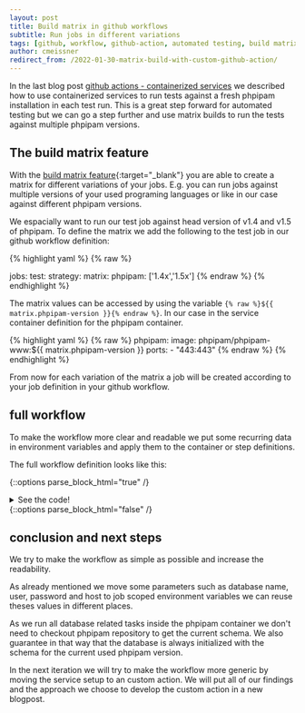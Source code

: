 ```yaml
---
layout: post
title: Build matrix in github workflows
subtitle: Run jobs in different variations
tags: [github, workflow, github-action, automated testing, build matrix, continuous-integration, docker]
author: cmeissner
redirect_from: /2022-01-30-matrix-build-with-custom-github-action/
---
```


In the last blog post [github actions - containerized services](https://codeaffen.org/2022-01-01-github-actions-containerized-services/) we described how to use containerized services to run tests against a fresh phpipam installation in each test run.
This is a great step forward for automated testing but we can go a step further and use matrix builds to run the tests against multiple phpipam versions.

## The build matrix feature

With the [build matrix feature](https://docs.github.com/en/actions/using-jobs/using-a-build-matrix-for-your-jobs){:target="_blank"} you are able to create a matrix for different variations of your jobs.
E.g. you can run jobs against multiple versions of your used programing languages or like in our case against different phpipam versions.

We espacially want to run our test job against head version of v1.4 and v1.5 of phpipam. To define the matrix we add the following to the test job in our github workflow definition:

{% highlight yaml %}
{% raw %}

jobs:
  test:
    strategy:
      matrix:
        phpipam: ['1.4x','1.5x']
{% endraw %}
{% endhighlight %}

The matrix values can be accessed by using the variable `{% raw %}${{ matrix.phpipam-version }}{% endraw %}`. In our case in the service container definition for the phpipam container.

{% highlight yaml %}
{% raw %}
phpipam:
  image: phpipam/phpipam-www:${{ matrix.phpipam-version }}
  ports:
    - "443:443"
{% endraw %}
{% endhighlight %}

From now for each variation of the matrix a job will be created according to your job definition in your github workflow.

## full workflow

To make the workflow more clear and readable we put some recurring data in environment variables and apply them to the container or step definitions.

The full workflow definition looks like this:

{::options parse_block_html="true" /}
<details><summary markdown="span">See the code!</summary> <!-- markdownlint-disable MD033 -->
{% highlight yaml linenos %}
{% raw %}
name: CI

on: [push]

jobs:
  test:
    name: end to end tests
    runs-on: ubuntu-latest
    env:
      DATABASE_HOST: "database"
      DATABASE_USER: "phpipam"
      DATABASE_PASS: "phpipamadmin"
      DATABASE_NAME: "phpipam"
    strategy:
      matrix:
        phpipam-version: ['1.4x', '1.5x']
    services:
      database:
        image: mariadb:10.3.18
        ports:
          - "3306:3306"
        env:
          MYSQL_ROOT_PASSWORD: "rootpw"
          MYSQL_USER: ${{ env.DATABASE_USER }}
          MYSQL_PASSWORD: ${{ env.DATABASE_PASS }}
          MYSQL_DATABASE: ${{ env.DATABASE_NAME }}
      phpipam:
        image: phpipam/phpipam-www:${{ matrix.phpipam-version }}
        ports:
          - "443:443"
        env:
          IPAM_DATABASE_HOST: ${{ env.DATABASE_HOST }}
          IPAM_DATABASE_USER: ${{ env.DATABASE_USER }}
          IPAM_DATABASE_PASS: ${{ env.DATABASE_PASS }}
          IPAM_DATABASE_NAME: ${{ env.DATABASE_NAME }}
        options: >-
          --label "phpipam-cnt"
    steps:
      - uses: actions/checkout@v2
      - name: Set up Python
        uses: actions/setup-python@v2
        with:
          python-version: '3.x'
      - name: setup test environment
        run: |
          make test-setup
        env:
          PHPIPAM_URL: "https://localhost"
          PHPIPAM_APPID: "ansible"
          PHPIPAM_USERNAME: "admin"
          PHPIPAM_PASSWORD: "ipamadmin"
      - name: "waiting for database to come online"
        run: |
          for i in `seq 1 10`;
          do
            nc -z 127.0.0.1 3306 && echo Success && exit 0
            echo -n .
            sleep 1
          done
          echo Failed waiting for MySQL && exit 1
      - name: setup phpipam
        run: |
          export PHPIPAM_CONTAINER=$(docker container list --filter=label=phpipam-cnt --format={{.Names}})
          docker exec ${PHPIPAM_CONTAINER} sh -c 'mysql -h ${{ env.DATABASE_HOST }} -u ${{ env.DATABASE_USER }} -p${{ env.DATABASE_PASS}} phpipam < phpipam/db/SCHEMA.sql'
          docker exec ${PHPIPAM_CONTAINER} sh -c 'mysql -h ${{ env.DATABASE_HOST }} -u ${{ env.DATABASE_USER }} -p${{ env.DATABASE_PASS}} phpipam --execute="UPDATE settings SET api=1 WHERE id=1;"'
          docker exec ${PHPIPAM_CONTAINER} sh -c 'mysql -h ${{ env.DATABASE_HOST }} -u ${{ env.DATABASE_USER }} -p${{ env.DATABASE_PASS}} phpipam --execute="INSERT INTO api (app_id, app_code, app_permissions, app_security, app_lock_wait) VALUES (\"ansible\",\"aAbBcCdDeEfF00112233445566778899\",2,\"ssl_token\",0);"'
      - name: run example setup
        run: |
          make test-example_setup
        env:
          PHPIPAM_VALIDATE_CERTS: false
      - name: run playbook tests
        run: |
          make test-all
        env:
          PHPIPAM_VALIDATE_CERTS: "false"
{% endraw %}
{% endhighlight %}
</details>
{::options parse_block_html="false" /}

## conclusion and next steps

We try to make the workflow as simple as possible and increase the readability.

As already mentioned we move some parameters such as database name, user, password and host to job scoped environment variables we can reuse theses values in different places.

As we run all database related tasks inside the phpipam container we don't need to checkout phpipam repository to get the current schema. We also guarantee in that way that the database is always initialized with the schema for the current used phpipam version.

In the next iteration we will try to make the workflow more generic by moving the service setup to an custom action. We will put all of our findings and the approach we choose to develop the custom action in a new blogpost.
